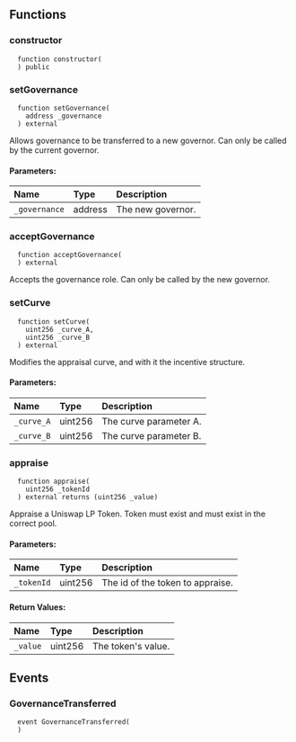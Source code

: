


## Functions
### constructor
```solidity
  function constructor(
  ) public
```




### setGovernance
```solidity
  function setGovernance(
    address _governance
  ) external
```
Allows governance to be transferred to a new governor.
Can only be called by the current governor.


#### Parameters:
| Name | Type | Description                                                          |
| :--- | :--- | :------------------------------------------------------------------- |
|`_governance` | address | The new governor.

### acceptGovernance
```solidity
  function acceptGovernance(
  ) external
```
Accepts the governance role.
Can only be called by the new governor.



### setCurve
```solidity
  function setCurve(
    uint256 _curve_A,
    uint256 _curve_B
  ) external
```
Modifies the appraisal curve, and with it the incentive structure.


#### Parameters:
| Name | Type | Description                                                          |
| :--- | :--- | :------------------------------------------------------------------- |
|`_curve_A` | uint256 | The curve parameter A.
|`_curve_B` | uint256 | The curve parameter B.

### appraise
```solidity
  function appraise(
    uint256 _tokenId
  ) external returns (uint256 _value)
```
Appraise a Uniswap LP Token.
Token must exist and must exist in the correct pool.


#### Parameters:
| Name | Type | Description                                                          |
| :--- | :--- | :------------------------------------------------------------------- |
|`_tokenId` | uint256 | The id of the token to appraise.

#### Return Values:
| Name                           | Type          | Description                                                                  |
| :----------------------------- | :------------ | :--------------------------------------------------------------------------- |
|`_value`| uint256 | The token's value.
## Events
### GovernanceTransferred
```solidity
  event GovernanceTransferred(
  )
```



